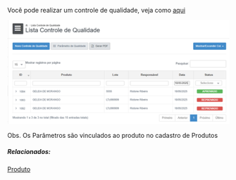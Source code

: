 Você pode realizar um controle de qualidade, veja como [aqui](https://scribehow.com/shared/Realizando_um_controle_de_Qualidade__I8tPXXDDTheHrKBSv24FhQ)

![](/assets/Pasted_image_20250518102834.png)

Obs. Os Parâmetros são vinculados ao produto no cadastro de Produtos

##### Relacionados:

[Produto](/Open%20Manager/Telas/Produto.md)


